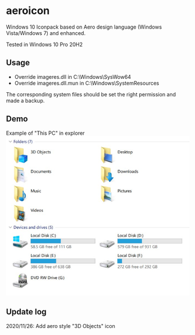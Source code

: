 # aeroicon
Windows 10 Iconpack based on Aero design language (Windows Vista/Windows 7) and enhanced.

Tested in Windows 10 Pro 20H2

## Usage
- Override imageres.dll in C:\Windows\SysWow64
- Override imageres.dll.mun in C:\Windows\SystemResources

The corresponding system files should be set the right permission and made a backup.

## Demo
Example of "This PC" in explorer
![](https://github.com/peterzjx/aeroicon/blob/main/demo.jpg)

## Update log
2020/11/26: Add aero style "3D Objects" icon

